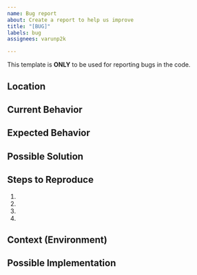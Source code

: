 ```yaml
---
name: Bug report
about: Create a report to help us improve
title: "[BUG]"
labels: bug
assignees: varunp2k

---
```


This template is **ONLY** to be used for reporting bugs in the code.

<!--- Provide a summary of the issue in the Title-->

## Location
<!-- Please provide the link to the notebook which has the bug. -->

## Current Behavior
<!--- Tell us what happens instead of the expected behavior -->
<!-- Please also paste the entire error here, with the Traceback -->

## Expected Behavior
<!--- Not obligatory, Tell us what should happen instead -->

## Possible Solution
<!--- Not obligatory, but suggest a fix/reason for the bug, -->

## Steps to Reproduce
<!--- Please provide Unambiguous set of steps to -->
<!--- reproduce this bug. Include code to reproduce, if relevant -->
1.
2.
3.
4.

## Context (Environment)
<!-- Please mention if you faced this bug while running the notebook on colab or localhost-->
<!-- Please mention the python version you are using. -->
<!-- Please mention environment details such as operating system, conda or pip venv . -->
<!-- Please provide any more details you feel necessary -->

## Possible Implementation
<!--- Not obligatory, but suggest an idea for implementing addition or change -->
